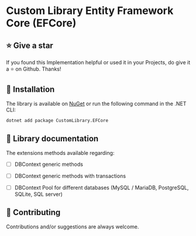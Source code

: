 # Custom Library Entity Framework Core (EFCore)


## :star: Give a star

If you found this Implementation helpful or used it in your Projects, do give it a :star: on Github. Thanks!


## :dvd: Installation

The library is available on [NuGet](https://www.nuget.org/packages/CustomLibrary.EFCore) or run the following command in the .NET CLI:

```bash
dotnet add package CustomLibrary.EFCore
```


## :memo: Library documentation

The extensions methods available regarding:

- [ ] DBContext generic methods<br>
- [ ] DBContext generic methods with transactions<br>
- [ ] DBContext Pool for different databases (MySQL / MariaDB, PostgreSQL, SQLite, SQL server)<br>



## :muscle: Contributing

Contributions and/or suggestions are always welcome.
